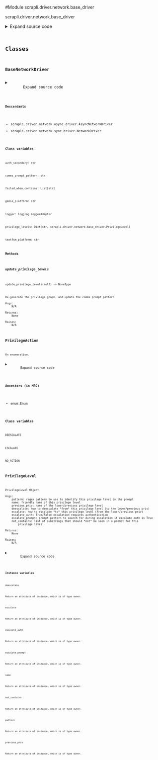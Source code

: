 <link rel="preload stylesheet" as="style" href="https://cdnjs.cloudflare.com/ajax/libs/10up-sanitize.css/11.0.1/sanitize.min.css" integrity="sha256-PK9q560IAAa6WVRRh76LtCaI8pjTJ2z11v0miyNNjrs=" crossorigin>
<link rel="preload stylesheet" as="style" href="https://cdnjs.cloudflare.com/ajax/libs/10up-sanitize.css/11.0.1/typography.min.css" integrity="sha256-7l/o7C8jubJiy74VsKTidCy1yBkRtiUGbVkYBylBqUg=" crossorigin>
<link rel="stylesheet preload" as="style" href="https://cdnjs.cloudflare.com/ajax/libs/highlight.js/10.1.1/styles/github.min.css" crossorigin>
<script defer src="https://cdnjs.cloudflare.com/ajax/libs/highlight.js/10.1.1/highlight.min.js" integrity="sha256-Uv3H6lx7dJmRfRvH8TH6kJD1TSK1aFcwgx+mdg3epi8=" crossorigin></script>
<script>window.addEventListener('DOMContentLoaded', () => hljs.initHighlighting())</script>















#Module scrapli.driver.network.base_driver

scrapli.driver.network.base_driver

<details class="source">
    <summary>
        <span>Expand source code</span>
    </summary>
    <pre>
        <code class="python">
"""scrapli.driver.network.base_driver"""
import re
from collections import defaultdict
from datetime import datetime
from enum import Enum
from functools import lru_cache
from logging import LoggerAdapter
from typing import DefaultDict, Dict, List, Optional, Set, Tuple, Union

from scrapli.exceptions import ScrapliPrivilegeError, ScrapliTypeError
from scrapli.helper import user_warning
from scrapli.response import MultiResponse, Response


class PrivilegeLevel:
    __slots__ = (
        "pattern",
        "name",
        "previous_priv",
        "deescalate",
        "escalate",
        "escalate_auth",
        "escalate_prompt",
        "not_contains",
    )

    def __init__(
        self,
        pattern: str,
        name: str,
        previous_priv: str,
        deescalate: str,
        escalate: str,
        escalate_auth: bool,
        escalate_prompt: str,
        not_contains: Optional[List[str]] = None,
    ):
        """
        PrivilegeLevel Object

        Args:
            pattern: regex pattern to use to identify this privilege level by the prompt
            name: friendly name of this privilege level
            previous_priv: name of the lower/previous privilege level
            deescalate: how to deescalate *from* this privilege level (to the lower/previous priv)
            escalate: how to escalate *to* this privilege level (from the lower/previous priv)
            escalate_auth: True/False escalation requires authentication
            escalate_prompt: prompt pattern to search for during escalation if escalate auth is True
            not_contains: list of substrings that should *not* be seen in a prompt for this
                privilege level

        Returns:
            None

        Raises:
            N/A

        """
        self.pattern = pattern
        self.name = name
        self.previous_priv = previous_priv
        self.deescalate = deescalate
        self.escalate = escalate
        self.escalate_auth = escalate_auth
        self.escalate_prompt = escalate_prompt
        self.not_contains: List[str] = not_contains or list()


DUMMY_PRIV_LEVEL = PrivilegeLevel("", "DUMMY", "", "", "", False, "")
PRIVS: Dict[str, PrivilegeLevel] = {}


class PrivilegeAction(Enum):
    NO_ACTION = "no action"
    ESCALATE = "escalate"
    DEESCALATE = "deescalate"


class BaseNetworkDriver:
    # BaseNetworkDriver Mixin vars for typing/linting purposes
    logger: LoggerAdapter
    auth_secondary: str
    failed_when_contains: List[str]
    textfsm_platform: str
    genie_platform: str
    privilege_levels: Dict[str, PrivilegeLevel]
    comms_prompt_pattern: str
    _current_priv_level = DUMMY_PRIV_LEVEL
    _priv_graph: DefaultDict[str, Set[str]]

    def _generate_comms_prompt_pattern(self) -> None:
        """
        Generate the `comms_prompt_pattern` from the currently assigned privilege levels

        Args:
            N/A

        Returns:
            None

        Raises:
            N/A

        """
        self.logger.debug("generating combined network comms prompt pattern")
        self.comms_prompt_pattern = r"|".join(
            rf"({priv_level_data.pattern})" for priv_level_data in self.privilege_levels.values()
        )

    @lru_cache()
    def _determine_current_priv(self, current_prompt: str) -> List[str]:
        """
        Determine current privilege level from prompt string

        Args:
            current_prompt: string of current prompt

        Returns:
            list: list of string names of matching privilege levels

        Raises:
            ScrapliPrivilegeError: if privilege level cannot be determined

        """
        matching_priv_levels = []
        for priv_level in self.privilege_levels.values():
            if priv_level.not_contains:
                # starting at 2021.07.30 the `not_contains` field was added to privilege levels
                # (defaulting to an empty tuple) -- this helps us to simplify the priv patterns
                # greatly, as well as have no reliance on look arounds which makes the "normal"
                # scrapli privilege levels more go friendly -- useful for scrapligo!
                if any(not_contains in current_prompt for not_contains in priv_level.not_contains):
                    continue

            search_result = re.search(
                pattern=priv_level.pattern, string=current_prompt, flags=re.M | re.I
            )
            if not search_result:
                continue

            matching_priv_levels.append(priv_level.name)
        if not matching_priv_levels:
            msg = f"could not determine privilege level from provided prompt: '{current_prompt}'"
            self.logger.critical(msg)
            raise ScrapliPrivilegeError(msg)

        self.logger.debug(f"determined current privilege level is one of '{matching_priv_levels}'")

        return matching_priv_levels

    def _build_priv_graph(self) -> None:
        """
        Build a graph of privilege levels

        `_priv_graph` is a "graph" of all privilege levels and how to acquire them from any given
        priv level. This is probably not very efficient but we should never have more than a
        handful of priv levels so this should never be a big issue.

        While at the moment priv levels are always... "linear" in that there is only ever one "up"
        and one "down" privilege from any given priv, we still have "forks" in the road -- for
        example, in IOSXR we can go from privilege exec to configuration or configuration exclusive.
        This method builds a graph that allows us to make intelligent decisions about how to get
        from where we are to where we want to be!

        Args:
            N/A

        Returns:
            None

        Raises:
            N/A

        """
        self._priv_graph = defaultdict(set)

        privilege_levels = self.privilege_levels.values()
        for privilege_level in privilege_levels:
            if privilege_level.previous_priv:
                self._priv_graph[privilege_level.name].add(privilege_level.previous_priv)
            else:
                self._priv_graph[privilege_level.name] = set()

        for higher_privilege_level, privilege_level_list in self._priv_graph.items():
            for privilege_level_name in privilege_level_list:
                self._priv_graph[privilege_level_name].add(higher_privilege_level)

    def _build_priv_change_map(
        self,
        starting_priv_name: str,
        destination_priv_name: str,
        priv_change_map: Optional[List[str]] = None,
    ) -> List[str]:
        """
        Generate a list of priv levels from starting priv to destination priv

        Args:
            starting_priv_name: name of starting priv
            destination_priv_name: name of destination priv
            priv_change_map: current priv_change_map; should only be passed when this function
                calls itself

        Returns:
            list: list of strings of priv names to get from starting to destination priv level

        Raises:
            N/A

        """
        if priv_change_map is None:
            priv_change_map = []

        priv_change_map = priv_change_map + [starting_priv_name]

        if starting_priv_name == destination_priv_name:
            return priv_change_map

        for privilege_name in self._priv_graph[starting_priv_name]:
            if privilege_name not in priv_change_map:
                updated_priv_change_map = self._build_priv_change_map(
                    starting_priv_name=privilege_name,
                    destination_priv_name=destination_priv_name,
                    priv_change_map=priv_change_map,
                )
                if updated_priv_change_map:
                    return updated_priv_change_map

        # shouldnt ever get to this i dont think... putting here to appease pylint and ignoring cov
        return []  # pragma: nocover

    def update_privilege_levels(self) -> None:
        """
        Re-generate the privilege graph, and update the comms prompt pattern

        Args:
            N/A

        Returns:
            None

        Raises:
            N/A

        """
        # build/update the priv graph
        self._build_priv_graph()

        # build/update the joined comms prompt pattern
        self._generate_comms_prompt_pattern()

        # ensure the channel has the updated prompt pattern so it knows how to match any newly
        # updated priv levels (such as registered configuration sessions)
        self.channel.comms_prompt_pattern = (  # type: ignore  # pylint: disable=E1101
            self.comms_prompt_pattern
        )

        # finally, clear the lru caches as patterns may have been updated
        self._determine_current_priv.cache_clear()

    def _validate_privilege_level_name(self, privilege_level_name: str) -> None:
        """
        Get privilege level name if provided privilege is valid

        Args:
            privilege_level_name: string name of desired privilege level

        Returns:
            None

        Raises:
            ScrapliPrivilegeError: if attempting to acquire an unknown priv

        """
        desired_privilege_level = self.privilege_levels.get(privilege_level_name)
        if desired_privilege_level is None:
            msg = (
                f"requested privilege level '{privilege_level_name}' not a valid privilege level of"
                f" '{self.__class__.__name__}'"
            )
            self.logger.critical(msg)
            raise ScrapliPrivilegeError(msg)

    def _pre_escalate(self, escalate_priv: PrivilegeLevel) -> None:
        """
        Handle pre "_escalate" tasks for consistency between sync/async versions

        Args:
            escalate_priv: privilege level to escalate to

        Returns:
            None

        Raises:
            N/A

        """
        if escalate_priv.escalate_auth is True and not self.auth_secondary:
            title = "Authentication Warning!"
            message = (
                "scrapli will try to escalate privilege without entering a password but may "
                "fail.\nSet an 'auth_secondary' password if your device requires a password to "
                "increase privilege, otherwise ignore this message."
            )
            user_warning(title=title, message=message)

    def _process_acquire_priv(
        self,
        destination_priv: str,
        current_prompt: str,
    ) -> Tuple[PrivilegeAction, PrivilegeLevel]:
        """
        Handle non channel "acquire_priv" tasks for consistency between sync/async versions

        Args:
            destination_priv: string name of desired privilege level
            current_prompt: string of the current prompt

        Returns:
            Tuple[PrivilegeAction, PrivilegeLevel]: enum set to appropriate value for no action,
                escalate or deescalate and privilege level object to pass to either escalate or
                deescalate method

        Raises:
            N/A

        """
        self.logger.info(f"attempting to acquire '{destination_priv}' privilege level")

        # decide if we are already at the desired priv, then we don't need to do any thing!
        current_priv_patterns = self._determine_current_priv(current_prompt=current_prompt)

        if self._current_priv_level.name in current_priv_patterns:
            current_priv = self.privilege_levels[self._current_priv_level.name]
        elif destination_priv in current_priv_patterns:
            current_priv = self.privilege_levels[destination_priv]
        else:
            # if multiple patterns match pick the zeroith... hopefully this never happens though...
            # and it *shouldn't* because right now the only way to have the same priv patterns is
            # to be *basically* the same privilege level -- i.e. configuration and configuration
            # exclusive for iosxr
            current_priv = self.privilege_levels[current_priv_patterns[0]]

        if current_priv.name == destination_priv:
            self.logger.debug(
                "determined current privilege level is target privilege level, no action needed"
            )
            self._current_priv_level = self.privilege_levels[destination_priv]
            return PrivilegeAction.NO_ACTION, self.privilege_levels[destination_priv]

        map_to_destination_priv = self._build_priv_change_map(
            starting_priv_name=current_priv.name, destination_priv_name=destination_priv
        )

        # at this point we basically dont *know* the privilege leve we are at (or we wont/cant after
        # we do an escalation or deescalation, so we reset to the dummy priv level
        self._current_priv_level = DUMMY_PRIV_LEVEL

        if self.privilege_levels[map_to_destination_priv[1]].previous_priv != current_priv.name:
            self.logger.debug("determined privilege deescalation necessary")
            return PrivilegeAction.DEESCALATE, current_priv

        self.logger.debug("determined privilege escalation necessary")
        return PrivilegeAction.ESCALATE, self.privilege_levels[map_to_destination_priv[1]]

    def _update_response(self, response: Response) -> None:
        """
        Update response with network driver specific data

        This happens here as the underlying channel provides a response object but is unaware of any
        of the network/platform specific attributes that may need to get updated

        Args:
            response: response to update

        Returns:
            None

        Raises:
            N/A

        """
        response.textfsm_platform = self.textfsm_platform
        response.genie_platform = self.genie_platform

    @staticmethod
    def _pre_send_config(config: str) -> List[str]:
        """
        Handle pre "send_config" tasks for consistency between sync/async versions

        Args:
            config: string configuration to send to the device, supports sending multi-line strings

        Returns:
            list: list of config lines from provided "config" input

        Raises:
            ScrapliTypeError: if anything but a string is provided for `file`

        """
        if not isinstance(config, str):
            raise ScrapliTypeError(
                f"'send_config' expects a single string, got {type(config)}, "
                "to send a list of configs use the 'send_configs' method instead."
            )

        # in order to handle multi-line strings, we split lines
        split_config = config.splitlines()

        return split_config

    def _post_send_config(
        self,
        config: str,
        multi_response: MultiResponse,
    ) -> Response:
        """
        Handle post "send_config" tasks for consistency between sync/async versions

        Args:
            config: string configuration to send to the device, supports sending multi-line strings
            multi_response: multi_response object send_config got from calling self.send_configs;
                we need this to parse out the multi_response back into a single Response object

        Returns:
            Response: Unified response object

        Raises:
            N/A

        """
        # capture failed_when_contains and host from zeroith multi_response element (there should
        #  always be at least a zeroith element here!); getting host just lets us keep the mixin
        #  class a little cleaner without having to deal with sync vs async transport classes from
        #  a typing perspective
        failed_when_contains = multi_response[0].failed_when_contains
        host = multi_response[0].host

        # create a new unified response object
        response = Response(
            host=host,
            channel_input=config,
            failed_when_contains=failed_when_contains,
        )
        response.start_time = multi_response[0].start_time
        response.finish_time = datetime.now()
        response.elapsed_time = (response.finish_time - response.start_time).total_seconds()

        # join all the results together into a single final result
        response.result = "\n".join(response.result for response in multi_response)
        response.failed = False

        if any(response.failed for response in multi_response):
            response.failed = True
        self._update_response(response=response)

        return response

    def _pre_send_configs(
        self,
        configs: List[str],
        failed_when_contains: Optional[Union[str, List[str]]] = None,
        privilege_level: str = "",
    ) -> Tuple[str, Union[str, List[str]]]:
        """
        Handle pre "send_configs" tasks for consistency between sync/async versions

        Args:
            configs: list of strings to send to device in config mode
            failed_when_contains: string or list of strings indicating failure if found in response
            privilege_level: name of configuration privilege level/type to acquire; this is platform
                dependent, so check the device driver for specifics. Examples of privilege_name
                would be "configuration_exclusive" for IOSXRDriver, or "configuration_private" for
                JunosDriver. You can also pass in a name of a configuration session such as
                "my-config-session" if you have registered a session using the
                "register_config_session" method of the EOSDriver or NXOSDriver.

        Returns:
            Tuple[str, Union[str, List[str]]]: string of resolved privilege level name, and failed
                when contains which may be a string or list of strings

        Raises:
            ScrapliTypeError: if configs is anything but a list

        """
        if not isinstance(configs, list):
            raise ScrapliTypeError(
                f"'send_configs' expects a list of strings, got {type(configs)}, "
                "to send a single configuration line/string use the 'send_config' method instead."
            )

        if failed_when_contains is None:
            final_failed_when_contains = self.failed_when_contains
        elif isinstance(failed_when_contains, str):
            final_failed_when_contains = [failed_when_contains]
        else:
            final_failed_when_contains = failed_when_contains

        if privilege_level:
            self._validate_privilege_level_name(privilege_level_name=privilege_level)
            resolved_privilege_level = privilege_level
        else:
            resolved_privilege_level = "configuration"

        return resolved_privilege_level, final_failed_when_contains

    def _post_send_configs(self, responses: MultiResponse) -> MultiResponse:
        """
        Handle post "send_configs" tasks for consistency between sync/async versions

        Args:
            responses: multi_response object to update

        Returns:
            MultiResponse: Unified response object

        Raises:
            N/A

        """
        for response in responses:
            self._update_response(response=response)

        return responses
        </code>
    </pre>
</details>




## Classes

### BaseNetworkDriver



<details class="source">
    <summary>
        <span>Expand source code</span>
    </summary>
    <pre>
        <code class="python">
class BaseNetworkDriver:
    # BaseNetworkDriver Mixin vars for typing/linting purposes
    logger: LoggerAdapter
    auth_secondary: str
    failed_when_contains: List[str]
    textfsm_platform: str
    genie_platform: str
    privilege_levels: Dict[str, PrivilegeLevel]
    comms_prompt_pattern: str
    _current_priv_level = DUMMY_PRIV_LEVEL
    _priv_graph: DefaultDict[str, Set[str]]

    def _generate_comms_prompt_pattern(self) -> None:
        """
        Generate the `comms_prompt_pattern` from the currently assigned privilege levels

        Args:
            N/A

        Returns:
            None

        Raises:
            N/A

        """
        self.logger.debug("generating combined network comms prompt pattern")
        self.comms_prompt_pattern = r"|".join(
            rf"({priv_level_data.pattern})" for priv_level_data in self.privilege_levels.values()
        )

    @lru_cache()
    def _determine_current_priv(self, current_prompt: str) -> List[str]:
        """
        Determine current privilege level from prompt string

        Args:
            current_prompt: string of current prompt

        Returns:
            list: list of string names of matching privilege levels

        Raises:
            ScrapliPrivilegeError: if privilege level cannot be determined

        """
        matching_priv_levels = []
        for priv_level in self.privilege_levels.values():
            if priv_level.not_contains:
                # starting at 2021.07.30 the `not_contains` field was added to privilege levels
                # (defaulting to an empty tuple) -- this helps us to simplify the priv patterns
                # greatly, as well as have no reliance on look arounds which makes the "normal"
                # scrapli privilege levels more go friendly -- useful for scrapligo!
                if any(not_contains in current_prompt for not_contains in priv_level.not_contains):
                    continue

            search_result = re.search(
                pattern=priv_level.pattern, string=current_prompt, flags=re.M | re.I
            )
            if not search_result:
                continue

            matching_priv_levels.append(priv_level.name)
        if not matching_priv_levels:
            msg = f"could not determine privilege level from provided prompt: '{current_prompt}'"
            self.logger.critical(msg)
            raise ScrapliPrivilegeError(msg)

        self.logger.debug(f"determined current privilege level is one of '{matching_priv_levels}'")

        return matching_priv_levels

    def _build_priv_graph(self) -> None:
        """
        Build a graph of privilege levels

        `_priv_graph` is a "graph" of all privilege levels and how to acquire them from any given
        priv level. This is probably not very efficient but we should never have more than a
        handful of priv levels so this should never be a big issue.

        While at the moment priv levels are always... "linear" in that there is only ever one "up"
        and one "down" privilege from any given priv, we still have "forks" in the road -- for
        example, in IOSXR we can go from privilege exec to configuration or configuration exclusive.
        This method builds a graph that allows us to make intelligent decisions about how to get
        from where we are to where we want to be!

        Args:
            N/A

        Returns:
            None

        Raises:
            N/A

        """
        self._priv_graph = defaultdict(set)

        privilege_levels = self.privilege_levels.values()
        for privilege_level in privilege_levels:
            if privilege_level.previous_priv:
                self._priv_graph[privilege_level.name].add(privilege_level.previous_priv)
            else:
                self._priv_graph[privilege_level.name] = set()

        for higher_privilege_level, privilege_level_list in self._priv_graph.items():
            for privilege_level_name in privilege_level_list:
                self._priv_graph[privilege_level_name].add(higher_privilege_level)

    def _build_priv_change_map(
        self,
        starting_priv_name: str,
        destination_priv_name: str,
        priv_change_map: Optional[List[str]] = None,
    ) -> List[str]:
        """
        Generate a list of priv levels from starting priv to destination priv

        Args:
            starting_priv_name: name of starting priv
            destination_priv_name: name of destination priv
            priv_change_map: current priv_change_map; should only be passed when this function
                calls itself

        Returns:
            list: list of strings of priv names to get from starting to destination priv level

        Raises:
            N/A

        """
        if priv_change_map is None:
            priv_change_map = []

        priv_change_map = priv_change_map + [starting_priv_name]

        if starting_priv_name == destination_priv_name:
            return priv_change_map

        for privilege_name in self._priv_graph[starting_priv_name]:
            if privilege_name not in priv_change_map:
                updated_priv_change_map = self._build_priv_change_map(
                    starting_priv_name=privilege_name,
                    destination_priv_name=destination_priv_name,
                    priv_change_map=priv_change_map,
                )
                if updated_priv_change_map:
                    return updated_priv_change_map

        # shouldnt ever get to this i dont think... putting here to appease pylint and ignoring cov
        return []  # pragma: nocover

    def update_privilege_levels(self) -> None:
        """
        Re-generate the privilege graph, and update the comms prompt pattern

        Args:
            N/A

        Returns:
            None

        Raises:
            N/A

        """
        # build/update the priv graph
        self._build_priv_graph()

        # build/update the joined comms prompt pattern
        self._generate_comms_prompt_pattern()

        # ensure the channel has the updated prompt pattern so it knows how to match any newly
        # updated priv levels (such as registered configuration sessions)
        self.channel.comms_prompt_pattern = (  # type: ignore  # pylint: disable=E1101
            self.comms_prompt_pattern
        )

        # finally, clear the lru caches as patterns may have been updated
        self._determine_current_priv.cache_clear()

    def _validate_privilege_level_name(self, privilege_level_name: str) -> None:
        """
        Get privilege level name if provided privilege is valid

        Args:
            privilege_level_name: string name of desired privilege level

        Returns:
            None

        Raises:
            ScrapliPrivilegeError: if attempting to acquire an unknown priv

        """
        desired_privilege_level = self.privilege_levels.get(privilege_level_name)
        if desired_privilege_level is None:
            msg = (
                f"requested privilege level '{privilege_level_name}' not a valid privilege level of"
                f" '{self.__class__.__name__}'"
            )
            self.logger.critical(msg)
            raise ScrapliPrivilegeError(msg)

    def _pre_escalate(self, escalate_priv: PrivilegeLevel) -> None:
        """
        Handle pre "_escalate" tasks for consistency between sync/async versions

        Args:
            escalate_priv: privilege level to escalate to

        Returns:
            None

        Raises:
            N/A

        """
        if escalate_priv.escalate_auth is True and not self.auth_secondary:
            title = "Authentication Warning!"
            message = (
                "scrapli will try to escalate privilege without entering a password but may "
                "fail.\nSet an 'auth_secondary' password if your device requires a password to "
                "increase privilege, otherwise ignore this message."
            )
            user_warning(title=title, message=message)

    def _process_acquire_priv(
        self,
        destination_priv: str,
        current_prompt: str,
    ) -> Tuple[PrivilegeAction, PrivilegeLevel]:
        """
        Handle non channel "acquire_priv" tasks for consistency between sync/async versions

        Args:
            destination_priv: string name of desired privilege level
            current_prompt: string of the current prompt

        Returns:
            Tuple[PrivilegeAction, PrivilegeLevel]: enum set to appropriate value for no action,
                escalate or deescalate and privilege level object to pass to either escalate or
                deescalate method

        Raises:
            N/A

        """
        self.logger.info(f"attempting to acquire '{destination_priv}' privilege level")

        # decide if we are already at the desired priv, then we don't need to do any thing!
        current_priv_patterns = self._determine_current_priv(current_prompt=current_prompt)

        if self._current_priv_level.name in current_priv_patterns:
            current_priv = self.privilege_levels[self._current_priv_level.name]
        elif destination_priv in current_priv_patterns:
            current_priv = self.privilege_levels[destination_priv]
        else:
            # if multiple patterns match pick the zeroith... hopefully this never happens though...
            # and it *shouldn't* because right now the only way to have the same priv patterns is
            # to be *basically* the same privilege level -- i.e. configuration and configuration
            # exclusive for iosxr
            current_priv = self.privilege_levels[current_priv_patterns[0]]

        if current_priv.name == destination_priv:
            self.logger.debug(
                "determined current privilege level is target privilege level, no action needed"
            )
            self._current_priv_level = self.privilege_levels[destination_priv]
            return PrivilegeAction.NO_ACTION, self.privilege_levels[destination_priv]

        map_to_destination_priv = self._build_priv_change_map(
            starting_priv_name=current_priv.name, destination_priv_name=destination_priv
        )

        # at this point we basically dont *know* the privilege leve we are at (or we wont/cant after
        # we do an escalation or deescalation, so we reset to the dummy priv level
        self._current_priv_level = DUMMY_PRIV_LEVEL

        if self.privilege_levels[map_to_destination_priv[1]].previous_priv != current_priv.name:
            self.logger.debug("determined privilege deescalation necessary")
            return PrivilegeAction.DEESCALATE, current_priv

        self.logger.debug("determined privilege escalation necessary")
        return PrivilegeAction.ESCALATE, self.privilege_levels[map_to_destination_priv[1]]

    def _update_response(self, response: Response) -> None:
        """
        Update response with network driver specific data

        This happens here as the underlying channel provides a response object but is unaware of any
        of the network/platform specific attributes that may need to get updated

        Args:
            response: response to update

        Returns:
            None

        Raises:
            N/A

        """
        response.textfsm_platform = self.textfsm_platform
        response.genie_platform = self.genie_platform

    @staticmethod
    def _pre_send_config(config: str) -> List[str]:
        """
        Handle pre "send_config" tasks for consistency between sync/async versions

        Args:
            config: string configuration to send to the device, supports sending multi-line strings

        Returns:
            list: list of config lines from provided "config" input

        Raises:
            ScrapliTypeError: if anything but a string is provided for `file`

        """
        if not isinstance(config, str):
            raise ScrapliTypeError(
                f"'send_config' expects a single string, got {type(config)}, "
                "to send a list of configs use the 'send_configs' method instead."
            )

        # in order to handle multi-line strings, we split lines
        split_config = config.splitlines()

        return split_config

    def _post_send_config(
        self,
        config: str,
        multi_response: MultiResponse,
    ) -> Response:
        """
        Handle post "send_config" tasks for consistency between sync/async versions

        Args:
            config: string configuration to send to the device, supports sending multi-line strings
            multi_response: multi_response object send_config got from calling self.send_configs;
                we need this to parse out the multi_response back into a single Response object

        Returns:
            Response: Unified response object

        Raises:
            N/A

        """
        # capture failed_when_contains and host from zeroith multi_response element (there should
        #  always be at least a zeroith element here!); getting host just lets us keep the mixin
        #  class a little cleaner without having to deal with sync vs async transport classes from
        #  a typing perspective
        failed_when_contains = multi_response[0].failed_when_contains
        host = multi_response[0].host

        # create a new unified response object
        response = Response(
            host=host,
            channel_input=config,
            failed_when_contains=failed_when_contains,
        )
        response.start_time = multi_response[0].start_time
        response.finish_time = datetime.now()
        response.elapsed_time = (response.finish_time - response.start_time).total_seconds()

        # join all the results together into a single final result
        response.result = "\n".join(response.result for response in multi_response)
        response.failed = False

        if any(response.failed for response in multi_response):
            response.failed = True
        self._update_response(response=response)

        return response

    def _pre_send_configs(
        self,
        configs: List[str],
        failed_when_contains: Optional[Union[str, List[str]]] = None,
        privilege_level: str = "",
    ) -> Tuple[str, Union[str, List[str]]]:
        """
        Handle pre "send_configs" tasks for consistency between sync/async versions

        Args:
            configs: list of strings to send to device in config mode
            failed_when_contains: string or list of strings indicating failure if found in response
            privilege_level: name of configuration privilege level/type to acquire; this is platform
                dependent, so check the device driver for specifics. Examples of privilege_name
                would be "configuration_exclusive" for IOSXRDriver, or "configuration_private" for
                JunosDriver. You can also pass in a name of a configuration session such as
                "my-config-session" if you have registered a session using the
                "register_config_session" method of the EOSDriver or NXOSDriver.

        Returns:
            Tuple[str, Union[str, List[str]]]: string of resolved privilege level name, and failed
                when contains which may be a string or list of strings

        Raises:
            ScrapliTypeError: if configs is anything but a list

        """
        if not isinstance(configs, list):
            raise ScrapliTypeError(
                f"'send_configs' expects a list of strings, got {type(configs)}, "
                "to send a single configuration line/string use the 'send_config' method instead."
            )

        if failed_when_contains is None:
            final_failed_when_contains = self.failed_when_contains
        elif isinstance(failed_when_contains, str):
            final_failed_when_contains = [failed_when_contains]
        else:
            final_failed_when_contains = failed_when_contains

        if privilege_level:
            self._validate_privilege_level_name(privilege_level_name=privilege_level)
            resolved_privilege_level = privilege_level
        else:
            resolved_privilege_level = "configuration"

        return resolved_privilege_level, final_failed_when_contains

    def _post_send_configs(self, responses: MultiResponse) -> MultiResponse:
        """
        Handle post "send_configs" tasks for consistency between sync/async versions

        Args:
            responses: multi_response object to update

        Returns:
            MultiResponse: Unified response object

        Raises:
            N/A

        """
        for response in responses:
            self._update_response(response=response)

        return responses
        </code>
    </pre>
</details>


#### Descendants
- scrapli.driver.network.async_driver.AsyncNetworkDriver
- scrapli.driver.network.sync_driver.NetworkDriver
#### Class variables

    
`auth_secondary: str`




    
`comms_prompt_pattern: str`




    
`failed_when_contains: List[str]`




    
`genie_platform: str`




    
`logger: logging.LoggerAdapter`




    
`privilege_levels: Dict[str, scrapli.driver.network.base_driver.PrivilegeLevel]`




    
`textfsm_platform: str`



#### Methods

    

##### update_privilege_levels
`update_privilege_levels(self) ‑> NoneType`

```text
Re-generate the privilege graph, and update the comms prompt pattern

Args:
    N/A

Returns:
    None

Raises:
    N/A
```





### PrivilegeAction


```text
An enumeration.
```

<details class="source">
    <summary>
        <span>Expand source code</span>
    </summary>
    <pre>
        <code class="python">
class PrivilegeAction(Enum):
    NO_ACTION = "no action"
    ESCALATE = "escalate"
    DEESCALATE = "deescalate"
        </code>
    </pre>
</details>


#### Ancestors (in MRO)
- enum.Enum
#### Class variables

    
`DEESCALATE`




    
`ESCALATE`




    
`NO_ACTION`






### PrivilegeLevel


```text
PrivilegeLevel Object

Args:
    pattern: regex pattern to use to identify this privilege level by the prompt
    name: friendly name of this privilege level
    previous_priv: name of the lower/previous privilege level
    deescalate: how to deescalate *from* this privilege level (to the lower/previous priv)
    escalate: how to escalate *to* this privilege level (from the lower/previous priv)
    escalate_auth: True/False escalation requires authentication
    escalate_prompt: prompt pattern to search for during escalation if escalate auth is True
    not_contains: list of substrings that should *not* be seen in a prompt for this
        privilege level

Returns:
    None

Raises:
    N/A
```

<details class="source">
    <summary>
        <span>Expand source code</span>
    </summary>
    <pre>
        <code class="python">
class PrivilegeLevel:
    __slots__ = (
        "pattern",
        "name",
        "previous_priv",
        "deescalate",
        "escalate",
        "escalate_auth",
        "escalate_prompt",
        "not_contains",
    )

    def __init__(
        self,
        pattern: str,
        name: str,
        previous_priv: str,
        deescalate: str,
        escalate: str,
        escalate_auth: bool,
        escalate_prompt: str,
        not_contains: Optional[List[str]] = None,
    ):
        """
        PrivilegeLevel Object

        Args:
            pattern: regex pattern to use to identify this privilege level by the prompt
            name: friendly name of this privilege level
            previous_priv: name of the lower/previous privilege level
            deescalate: how to deescalate *from* this privilege level (to the lower/previous priv)
            escalate: how to escalate *to* this privilege level (from the lower/previous priv)
            escalate_auth: True/False escalation requires authentication
            escalate_prompt: prompt pattern to search for during escalation if escalate auth is True
            not_contains: list of substrings that should *not* be seen in a prompt for this
                privilege level

        Returns:
            None

        Raises:
            N/A

        """
        self.pattern = pattern
        self.name = name
        self.previous_priv = previous_priv
        self.deescalate = deescalate
        self.escalate = escalate
        self.escalate_auth = escalate_auth
        self.escalate_prompt = escalate_prompt
        self.not_contains: List[str] = not_contains or list()
        </code>
    </pre>
</details>


#### Instance variables

    
`deescalate`

```text
Return an attribute of instance, which is of type owner.
```



    
`escalate`

```text
Return an attribute of instance, which is of type owner.
```



    
`escalate_auth`

```text
Return an attribute of instance, which is of type owner.
```



    
`escalate_prompt`

```text
Return an attribute of instance, which is of type owner.
```



    
`name`

```text
Return an attribute of instance, which is of type owner.
```



    
`not_contains`

```text
Return an attribute of instance, which is of type owner.
```



    
`pattern`

```text
Return an attribute of instance, which is of type owner.
```



    
`previous_priv`

```text
Return an attribute of instance, which is of type owner.
```